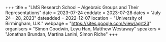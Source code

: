 +++
title = "LMS Research School – Algebraic Groups and Their Representations"
date = 2023-07-24
enddate = 2023-07-28
dates = "July 24 - 28, 2023"
dateadded = 2022-12-07
location = "University of Birmingham, U.K."
webpage = "https://sites.google.com/view/agrt23"
organisers = "Simon Goodwin, Leyu Han, Matthew Westaway"
speakers = "Jonathan Brundan, Martina Lanini, Simon Riche"
+++
